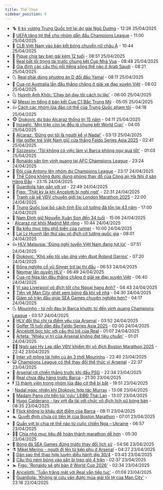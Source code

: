 ```yaml
---
title: Thể thao
sidebar_position: 5
---
```


<!-- vnexpress-the-thao:START -->
- 🪜 [6 kỳ vương Trung Quốc trở lại dự giải Ngũ Dương](https://vnexpress.net/6-ky-vuong-trung-quoc-tro-lai-du-giai-ngu-duong-4878773.html) - 12:26 25/04/2025
- 🦩 [UEFA tăng lợi thế cho nhóm dẫn đầu Champions League](https://vnexpress.net/uefa-tang-loi-the-cho-nhom-dan-dau-champions-league-4878692.html) - 11:00 25/04/2025
- 🧰 [CLB Việt Nam vào bán kết bóng chuyền nữ châu Á](https://vnexpress.net/clb-viet-nam-vao-ban-ket-bong-chuyen-nu-chau-a-4878708.html) - 10:44 25/04/2025
- 🤗 [Pique chia tay bạn gái kém 12 tuổi](https://vnexpress.net/pique-chia-tay-ban-gai-kem-12-tuoi-4878634.html) - 08:51 25/04/2025
- 🥳 [Real bắt lỗi trọng tài trước chung kết Cup Nhà Vua](https://vnexpress.net/real-bat-loi-trong-tai-truoc-chung-ket-cup-nha-vua-4878671.html) - 08:48 25/04/2025
- 🦣 [Gia đình các cầu thủ nổi tiếng sống thế nào ở Arab Saudi](https://vnexpress.net/gia-dinh-cac-cau-thu-noi-tieng-song-the-nao-o-arab-saudi-4878373.html) - 08:21 25/04/2025
- 🌜 [Real phải dùng phương án D đối đầu Yamal](https://vnexpress.net/real-phai-dung-phuong-an-d-doi-dau-yamal-4878520.html) - 08:11 25/04/2025
- 🫶 [Cua-rơ Australia lần đầu thắng chặng ở giải xe đạp xuyên Việt](https://vnexpress.net/cua-ro-australia-lan-dau-thang-chang-o-giai-xe-dap-xuyen-viet-4878598.html) - 08:02 25/04/2025
- 🌜 [Huỳnh Anh Khôi: &#39;Chạy bộ dạy tôi cách tự lập&#39;](https://vnexpress.net/huynh-anh-khoi-chay-bo-day-toi-cach-tu-lap-4878226.html) - 06:00 25/04/2025
- 😺 [Messi im tiếng ở bán kết Cup C1 Bắc Trung Mỹ](https://vnexpress.net/messi-im-tieng-o-ban-ket-cup-c1-bac-trung-my-4878549.html) - 05:05 25/04/2025
- 👍 [Cách các nhóm lừa đảo cờ thế của Trung Quốc phạm tội](https://vnexpress.net/cach-cac-nhom-lua-dao-co-the-cua-trung-quoc-pham-toi-4878344.html) - 04:18 25/04/2025
- 🐵 [Djokovic dự báo Alcaraz thống trị 15 năm](https://vnexpress.net/djokovic-du-bao-alcaraz-thong-tri-15-nam-4878454.html) - 04:11 25/04/2025
- 💫 [Inzaghi: &#39;Mọi trận còn lại đều là chung kết World Cup&#39;](https://vnexpress.net/inzaghi-moi-tran-con-lai-deu-la-chung-ket-world-cup-4878376.html) - 04:05 25/04/2025
- 🦆 [Alcaraz: &#39;Đừng gọi tôi là người kế vị Nadal&#39;](https://vnexpress.net/alcaraz-dung-goi-toi-la-nguoi-ke-vi-nadal-4878423.html) - 03:13 25/04/2025
- 🙉 [Hai golfer trẻ Việt Nam giữ cửa thắng Faldo Series Asia 2025](https://vnexpress.net/hai-golfer-tre-viet-nam-giu-cua-thang-faldo-series-asia-2025-4878385.html) - 02:41 25/04/2025
- 📝 [Szczesny: &#39;Tôi không có việc làm vì Barca phòng ngự quá tốt&#39;](https://vnexpress.net/szczesny-toi-khong-co-viec-lam-vi-barca-phong-ngu-qua-tot-4878362.html) - 01:03 25/04/2025
- 💯 [Ronaldo săn tìm vinh quang tại AFC Champions League](https://vnexpress.net/ronaldo-san-tim-vinh-quang-tai-afc-champions-league-4878307.html) - 23:24 24/04/2025
- 🌈 [Đội của Antony lên nhóm dự Champions League](https://vnexpress.net/doi-cua-antony-len-nhom-du-champions-league-4878354.html) - 23:17 24/04/2025
- 🦩 [Thể Công không được dùng phòng thay đồ của Công an Hà Nội ở sân Hàng Đẫy](https://vnexpress.net/the-cong-khong-duoc-dung-phong-thay-do-cua-cong-an-ha-noi-o-san-hang-day-4878324.html) - 23:15 24/04/2025
- 🐲 [Guardiola hàn gắn với vợ](https://vnexpress.net/guardiola-han-gan-voi-vo-4878355.html) - 22:49 24/04/2025
- 🌁 [Figo: &#39;Thật kỳ lạ khi Ancelotti bị nghi ngờ&#39;](https://vnexpress.net/figo-that-ky-la-khi-ancelotti-bi-nghi-ngo-4878271.html) - 22:31 24/04/2025
- 💯 [Tranh cãi về VĐV chuyển giới tại London Marathon 2025](https://vnexpress.net/tranh-cai-ve-vdv-chuyen-gioi-tai-london-marathon-2025-4878321.html) - 22:00 24/04/2025
- 🌝 [Trung Quốc loại bỏ cách tính Elo cờ tướng đã tồn tại 43 năm](https://vnexpress.net/trung-quoc-loai-bo-cach-tinh-elo-co-tuong-da-ton-tai-43-nam-4878311.html) - 17:00 24/04/2025
- 🤖 [Nam Định giữ Nguyễn Xuân Son đến 34 tuổi](https://vnexpress.net/nam-dinh-giu-nguyen-xuan-son-den-34-tuoi-4878336.html) - 15:06 24/04/2025
- 🕯 [Alcaraz rút khỏi Madrid Mở rộng](https://vnexpress.net/alcaraz-rut-khoi-madrid-mo-rong-4878285.html) - 10:44 24/04/2025
- 🧰 [Ba kiểu mục tiêu phổ biến của runner](https://vnexpress.net/ba-kieu-muc-tieu-pho-bien-cua-runner-4872884.html) - 10:00 24/04/2025
- 🥳 [Lại Lý Huynh lần thứ sáu vô địch cờ tướng quốc gia](https://vnexpress.net/lai-ly-huynh-lan-thu-sau-vo-dich-co-tuong-quoc-gia-4878172.html) - 08:01 24/04/2025
- 👍 [HLV Malaysia: &#39;Đừng nghĩ tuyển Việt Nam đang tụt lùi&#39;](https://vnexpress.net/hlv-malaysia-dung-nghi-tuyen-viet-nam-dang-tut-lui-4878179.html) - 07:51 24/04/2025
- 💪 [Djokovic: &#39;Khó xếp tôi vào ứng viên đoạt Roland Garros&#39;](https://vnexpress.net/djokovic-kho-xep-toi-vao-ung-vien-doat-roland-garros-4878158.html) - 07:20 24/04/2025
- 👹 [Đồng nghiệp cổ vũ Sinner trở lại thi đấu](https://vnexpress.net/dong-nghiep-co-vu-sinner-tro-lai-thi-dau-4878145.html) - 06:53 24/04/2025
- 🧰 [Neymar lấn quyền HLV](https://vnexpress.net/neymar-lan-quyen-hlv-4878129.html) - 06:49 24/04/2025
- 🚀 [Cua-rơ Nga lần đầu thắng chặng ở giải xe đạp xuyên Việt](https://vnexpress.net/cua-ro-nga-lan-dau-thang-chang-o-giai-xe-dap-xuyen-viet-4878143.html) - 06:40 24/04/2025
- 🎃 [Vì sao Liverpool vô địch tốt cho Ngoại hạng Anh?](https://vnexpress.net/vi-sao-liverpool-vo-dich-tot-cho-ngoai-hang-anh-4877465.html) - 04:43 24/04/2025
- 🧰 [Tiền vệ Man City ghét xem bóng đá khi về nhà](https://vnexpress.net/tien-ve-man-city-ghet-xem-bong-da-khi-ve-nha-4877942.html) - 04:30 24/04/2025
- 👀 [Giảm số trận đấu giúp SEA Games chuyên nghiệp hơn?](https://vnexpress.net/giam-so-tran-dau-giup-sea-games-chuyen-nghiep-hon-4877857.html) - 04:17 24/04/2025
- 🌜 [Mourinho - từ nỗi đau bị Barca khước từ đến vinh quang Champions League](https://vnexpress.net/mourinho-tu-noi-dau-bi-barca-khuoc-tu-den-vinh-quang-champions-league-4877925.html) - 03:57 24/04/2025
- 🫶 [HLV đối thủ chỉ ra điểm yếu của Arsenal](https://vnexpress.net/hlv-doi-thu-chi-ra-diem-yeu-cua-arsenal-4878007.html) - 03:52 24/04/2025
- 🦄 [Golfer 15 tuổi dẫn đầu Faldo Series Asia 2025](https://vnexpress.net/golfer-15-tuoi-dan-dau-faldo-series-asia-2025-4872789.html) - 02:00 24/04/2025
- 🥳 [Ancelotti bực tức với cầu thủ trẻ của Real](https://vnexpress.net/ancelotti-buc-tuc-voi-cau-thu-tre-cua-real-4877934.html) - 01:07 24/04/2025
- 🐲 [Arteta: &#39;Nhiều vị trí của Arsenal không đạt tiêu chuẩn&#39;](https://vnexpress.net/arteta-nhieu-vi-tri-cua-arsenal-khong-dat-tieu-chuan-4877937.html) - 01:01 24/04/2025
- 🧑‍🏫 [Ngôi sao Hy Lạp dẫn VĐV khiếm thị vô địch Boston Marathon 2025](https://vnexpress.net/ngoi-sao-hy-lap-dan-vdv-khiem-thi-vo-dich-boston-marathon-2025-4877752.html) - 22:42 23/04/2025
- 🤔 [Inter vỡ mộng tái hiện cú ăn 3 thời Mourinho](https://vnexpress.net/inter-vo-mong-tai-hien-cu-an-3-thoi-mourinho-4877932.html) - 22:40 23/04/2025
- 😺 [Champions League có thể thay đổi thể thức vì Arsenal](https://vnexpress.net/champions-league-co-the-thay-doi-the-thuc-vi-arsenal-4877929.html) - 22:37 23/04/2025
- 💪 [Arsenal rơi chiến thắng trước khi đấu PSG](https://vnexpress.net/arsenal-roi-chien-thang-truoc-khi-dau-psg-4877928.html) - 22:34 23/04/2025
- 💼 [Real chưa đầu hàng trước Barca](https://vnexpress.net/real-chua-dau-hang-truoc-barca-4877927.html) - 21:30 23/04/2025
- 🕴 [13 thành viên trong nhóm lừa đảo cờ thế bị bắt](https://vnexpress.net/13-thanh-vien-trong-nhom-lua-dao-co-the-bi-bat-4877885.html) - 19:51 23/04/2025
- 🕯 [Nadal ngạc nhiên khi Djokovic hợp tác Murray](https://vnexpress.net/nadal-ngac-nhien-khi-djokovic-hop-tac-murray-4877850.html) - 13:08 23/04/2025
- 📝 [Madam Pang chi tiền túi &#39;cứu&#39; LĐBĐ Thái Lan](https://vnexpress.net/madam-pang-chi-tien-tui-cuu-ldbd-thai-lan-4877869.html) - 13:07 23/04/2025
- 🧐 [Hugo Calderano - tay vợt đa tài với chức vô địch lịch sử bóng bàn](https://vnexpress.net/hugo-calderano-tay-vot-da-tai-voi-chuc-vo-dich-lich-su-bong-ban-4876896.html) - 08:35 23/04/2025
- 🙉 [Flick không lo khâu dứt điểm của Barca](https://vnexpress.net/flick-khong-lo-khau-dut-diem-cua-barca-4877728.html) - 08:11 23/04/2025
- 🏊 [Quyết định chưa có tiền lệ của Boston Marathon](https://vnexpress.net/quyet-dinh-chua-co-tien-le-cua-boston-marathon-4877670.html) - 07:01 23/04/2025
- 🌊 [Quần vợt bị chia rẽ thế nào từ cuộc chiến Nga – Ukraine](https://vnexpress.net/quan-vot-bi-chia-re-the-nao-tu-cuoc-chien-nga-ukraine-4877673.html) - 06:57 23/04/2025
- 👨‍🏫 [Chia nhỏ mục tiêu để hoàn thành marathon dễ hơn](https://vnexpress.net/chia-nho-muc-tieu-de-hoan-thanh-marathon-de-hon-4877639.html) - 05:30 23/04/2025
- 🥷 [Bóng đá SEA Games đứng trước thay đổi lịch sử](https://vnexpress.net/bong-da-sea-games-dung-truoc-thay-doi-lich-su-4877651.html) - 04:56 23/04/2025
- ⚗️ [Mikel Merino - người đi lên từ kép phụ ở Arsenal](https://vnexpress.net/mikel-merino-nguoi-di-len-tu-kep-phu-o-arsenal-4877633.html) - 04:27 23/04/2025
- 🌮 [Dàn sao thể thao hợp luyện diễu hành dịp 30/4](https://vnexpress.net/dan-sao-the-thao-hop-luyen-dieu-hanh-dip-30-4-4877596.html) - 03:43 23/04/2025
- 🤩 [Cầu thủ ném bóng vào sân bị treo giò 4 trận](https://vnexpress.net/cau-thu-nem-bong-vao-san-bi-treo-gio-4-tran-4877522.html) - 02:37 23/04/2025
- 🏊 [Figo: &#39;Ronaldo sẽ ghi bàn ở World Cup 2026&#39;](https://vnexpress.net/figo-ronaldo-se-ghi-ban-o-world-cup-2026-4877510.html) - 02:34 23/04/2025
- 🐎 [Ancelotti: &#39;Tuần trăng mật với Real vẫn tiếp tục&#39;](https://vnexpress.net/ancelotti-tuan-trang-mat-voi-real-van-tiep-tuc-4877460.html) - 01:09 23/04/2025
- 💫 [Guardiola: &#39;Không gì cứu vãn được mùa giải tồi tệ của Man City&#39;](https://vnexpress.net/guardiola-khong-gi-cuu-van-duoc-mua-giai-toi-te-cua-man-city-4877457.html) - 23:18 22/04/2025<!-- vnexpress-the-thao:END -->
